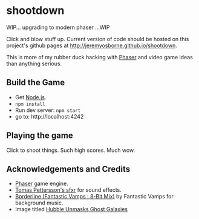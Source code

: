 # shootdown

WIP... upgrading to modern phaser ...WIP

Click and blow stuff up. Current version of code should be hosted on this project's github pages at http://jeremyosborne.github.io/shootdown.

This is more of my rubber duck hacking with [Phaser](http://phaser.io) and video game ideas than anything serious.


## Build the Game

* Get [Node.js](http://nodejs.org/download/).
* `npm install`
* Run dev server: `npm start`
* go to: http://localhost:4242


## Playing the game

Click to shoot things. Such high scores. Much wow.


## Acknowledgements and Credits

* [Phaser](http://phaser.io) game engine.
* [Tomas Pettersson's sfxr](http://www.drpetter.se/project_sfxr.html) for sound effects.
* [Borderline (Fantastic Vamps : 8-Bit Mix)](http://dig.ccmixter.org/files/vamps/8749) by Fantastic Vamps for background music.
* Image titled [Hubble Unmasks Ghost Galaxies](http://hubblesite.org/newscenter/archive/releases/2012/26/image/b/)
